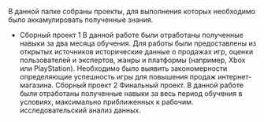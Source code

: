 В данной папке собраны проекты, для выполнения которых необходимо было аккамулировать полученные знания.

* Сборный проект 1 
  В данной работе были отработаны полученные навыки за два месяца обучения. Для работы были предоставлены из открытых источников исторические данные о продажах игр, оценки пользователей и экспертов, жанры и платформы (например, Xbox или PlayStation). Необходимо было выявить закономерности определяющие успешность игры для повышения продаж интернет-магазина.
Сборный проект 2
Финальный проект. В данной работе были отработаны полученные навыки за весь период обучения в условиях, максимально приближенных к рабочим. исследовательский анализ данных. 
